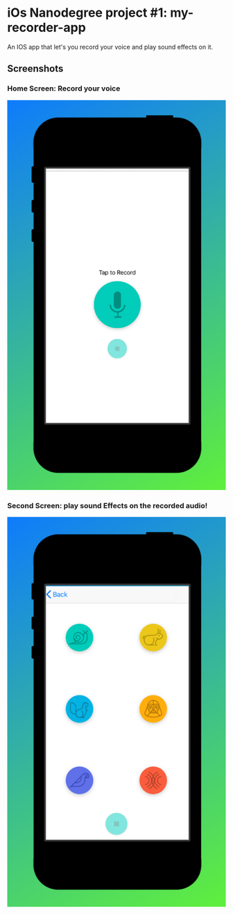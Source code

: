 # iOs Nanodegree project #1: my-recorder-app
An IOS app that let's you record your voice and play sound effects on it.

## Screenshots
### Home Screen: Record your voice
![Screenshot 1](s1.jpg)

### Second Screen: play sound Effects on the recorded audio!
![Screenshot 2](s2.jpg)

